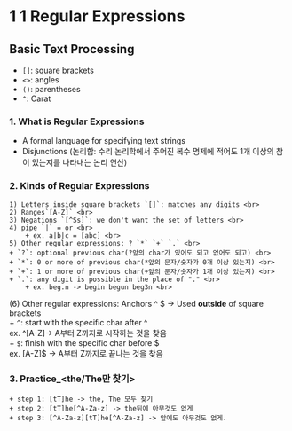 # 1 1 Regular Expressions
## Basic Text Processing
+ `[]`: square brackets
+ `<>`: angles
+ `()`: parentheses
+ `^`: Carat
### 1. What is Regular Expressions
- A formal language for specifying text strings
- Disjunctions (논리합: 수리 논리학에서 주어진 복수 명제에 적어도 1개 이상의 참이 있는지를 나타내는 논리 연산)
### 2. Kinds of Regular Expressions
	1) Letters inside square brackets `[]`: matches any digits <br>
	2) Ranges`[A-Z]` <br>
	3) Negations `[^Ss]`: we don't want the set of letters <br>
	4) pipe `|` = or <br>
		+ ex. a|b|c = [abc] <br>
	5) Other regular expressions: ? `*` `+` `.` <br>
	+ `?`: optional previous char(?앞의 char가 있어도 되고 없어도 되고) <br>
	+ `*`: 0 or more of previous char(*앞의 문자/숫자가 0개 이상 있는지) <br>
	+ `+`: 1 or more of previous char(+앞의 문자/숫자가 1개 이상 있는지) <br>
	+ `.`: any digit is possible in the place of "." <br>
		+ ex. beg.n -> begin begun beg3n <br>
(6) Other regular expressions: Anchors ^ $ -> Used **outside** of square brackets <br>
	+ `^`: start with the specific char after ^  <br>
	ex. ^[A-Z]-> A부터 Z까지로 시작하는 것을 찾음 <br>
	+ `$`: finish with the specific char before $  <br>
	ex. [A-Z]$ -> A부터 Z까지로 끝나는 것을 찾음 <br>

### 3. Practice_<the/The만 찾기>
	+ step 1: [tT]he -> the, The 모두 찾기
	+ step 2: [tT]he[^A-Za-z] -> the뒤에 아무것도 없게
	+ step 3: [^A-Za-z][tT]he[^A-Za-z] -> 앞에도 아무것도 없게.
